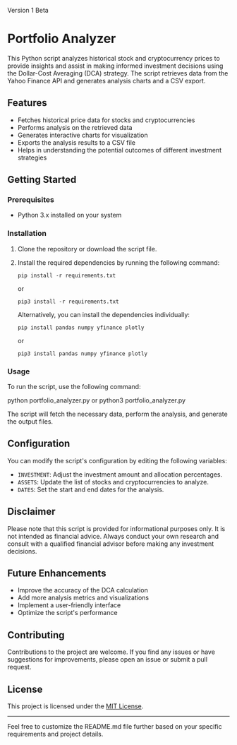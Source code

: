 Version 1 Beta

# Portfolio Analyzer

This Python script analyzes historical stock and cryptocurrency prices to provide insights and assist in making informed investment decisions using the Dollar-Cost Averaging (DCA) strategy. The script retrieves data from the Yahoo Finance API and generates analysis charts and a CSV export.

## Features

- Fetches historical price data for stocks and cryptocurrencies
- Performs analysis on the retrieved data
- Generates interactive charts for visualization
- Exports the analysis results to a CSV file
- Helps in understanding the potential outcomes of different investment strategies

## Getting Started

### Prerequisites

- Python 3.x installed on your system

### Installation

1. Clone the repository or download the script file.

2. Install the required dependencies by running the following command:

   ```
   pip install -r requirements.txt
   ```

   or

   ```
   pip3 install -r requirements.txt
   ```

   Alternatively, you can install the dependencies individually:

   ```
   pip install pandas numpy yfinance plotly
   ```

   or

   ```
   pip3 install pandas numpy yfinance plotly
   ```

### Usage

To run the script, use the following command:

python portfolio_analyzer.py
or
python3 portfolio_analyzer.py


The script will fetch the necessary data, perform the analysis, and generate the output files.

## Configuration

You can modify the script's configuration by editing the following variables:

- `INVESTMENT`: Adjust the investment amount and allocation percentages.
- `ASSETS`: Update the list of stocks and cryptocurrencies to analyze.
- `DATES`: Set the start and end dates for the analysis.

## Disclaimer

Please note that this script is provided for informational purposes only. It is not intended as financial advice. Always conduct your own research and consult with a qualified financial advisor before making any investment decisions.

## Future Enhancements

- Improve the accuracy of the DCA calculation
- Add more analysis metrics and visualizations
- Implement a user-friendly interface
- Optimize the script's performance

## Contributing

Contributions to the project are welcome. If you find any issues or have suggestions for improvements, please open an issue or submit a pull request.

## License

This project is licensed under the [MIT License](LICENSE).

---

Feel free to customize the README.md file further based on your specific requirements and project details.
